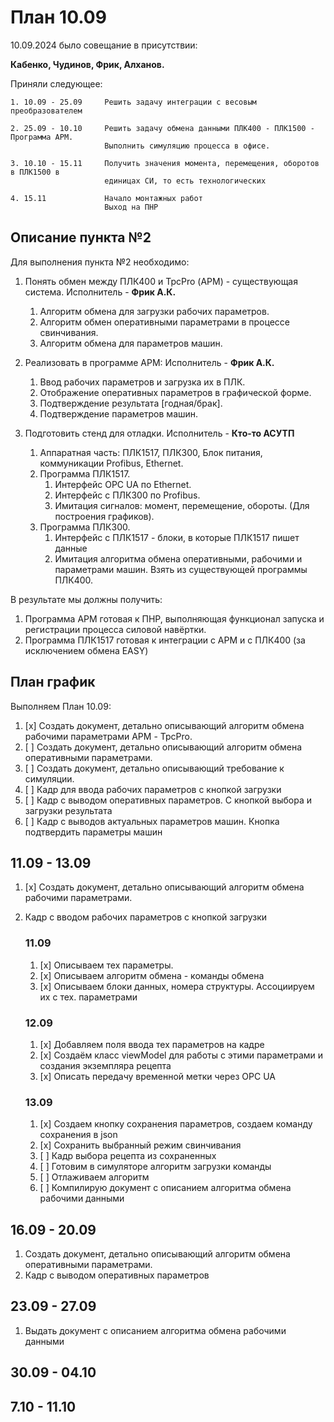# План 10.09

10.09.2024 было совещание в присутствии: 

**Кабенко, Чудинов, Фрик, Алханов.**

Приняли следующее:

```
1. 10.09 - 25.09     Решить задачу интеграции с весовым преобразователем

2. 25.09 - 10.10     Решить задачу обмена данными ПЛК400 - ПЛК1500 - Программа АРМ.
                     Выполнить симуляцию процесса в офисе.

3. 10.10 - 15.11     Получить значения момента, перемещения, оборотов в ПЛК1500 в 
                     единицах СИ, то есть технологических                     

4. 15.11             Начало монтажных работ
                     Выход на ПНР
```

## Описание пункта №2

Для выполнения пункта №2 необходимо:

1. Понять обмен между ПЛК400 и TpcPro (АРМ) - существующая система. Исполнитель - **Фрик А.К.**
   1. Алгоритм обмена для загрузки рабочих параметров. 
   2. Алгоритм обмен оперативными параметрами в процессе свинчивания.
   3. Алгоритм обмена для параметров машин. 
   
2. Реализовать в программе АРМ: Исполнитель - **Фрик А.К.**
   1. Ввод рабочих параметров и загрузка их в ПЛК. 
   2. Отображение оперативных параметров в графической форме. 
   3. Подтверждение результата [годная/брак].
   4. Подтверждение параметров машин.
   
3. Подготовить стенд для отладки. Исполнитель - **Кто-то АСУТП**
   1. Аппаратная часть: ПЛК1517, ПЛК300, Блок питания, коммуникации Profibus, Ethernet.
   2. Программа ПЛК1517. 
      1. Интерфейс OPC UA по Ethernet. 
      2. Интерфейс с ПЛК300 по Profibus. 
      3. Имитация сигналов: момент, перемещение, обороты. (Для построения графиков).
   3. Программа ПЛК300.
      1. Интерфейс с ПЛК1517 - блоки, в которые ПЛК1517 пишет данные
      2. Имитация алгоритма обмена оперативными, рабочими и параметрами машин. 
         Взять из существующей программы ПЛК400.

В результате мы должны получить:

1. Программа АРМ готовая к ПНР, выполняющая функционал запуска и регистрации 
   процесса силовой навёртки.
2. Программа ПЛК1517 готовая к интеграции с АРМ и с ПЛК400 (за исключением обмена EASY)

## План график

Выполняем План 10.09:
1. [x] Создать документ, детально описывающий алгоритм обмена рабочими параметрами АРМ - TpcPro.
2. [ ] Создать документ, детально описывающий алгоритм обмена оперативными параметрами.
3. [ ] Создать документ, детально описывающий требование к симуляции.
4. [ ] Кадр для ввода рабочих параметров с кнопкой загрузки
5. [ ] Кадр с выводом оперативных параметров. С кнопкой выбора и загрузки результата
6. [ ] Кадр с выводов актуальных параметров машин. Кнопка подтвердить параметры машин

## 11.09 - 13.09
1. [x] Создать документ, детально описывающий алгоритм обмена рабочими параметрами.
2. Кадр с вводом рабочих параметров с кнопкой загрузки

    ### 11.09
    1. [x] Описываем тех параметры.
    2. [x] Описываем алгоритм обмена - команды обмена
    3. [x] Описываем блоки данных, номера структуры. Ассоциируем их с тех. параметрами

    ### 12.09
    1. [x] Добавляем поля ввода тех параметров на кадре
    2. [x] Создаём класс viewModel для работы с этими параметрами и создания экземпляра рецепта
    4. [x] Описать передачу временной метки через OPC UA

    ### 13.09
    1. [x] Создаем кнопку сохранения параметров, создаем команду сохранения в json
    2. [x] Сохранить выбранный режим свинчивания
    3. [ ] Кадр выбора рецепта из сохраненных
    4. [ ] Готовим в симуляторе алгоритм загрузки команды
    5. [ ] Отлаживаем алгоритм
    6. [ ] Компилирую документ с описанием алгоритма обмена рабочими данными


## 16.09 - 20.09
1. Создать документ, детально описывающий алгоритм обмена оперативными параметрами.
2. Кадр с выводом оперативных параметров

## 23.09 - 27.09
1. Выдать документ с описанием алгоритма обмена рабочими данными

## 30.09 - 04.10

## 7.10 - 11.10


